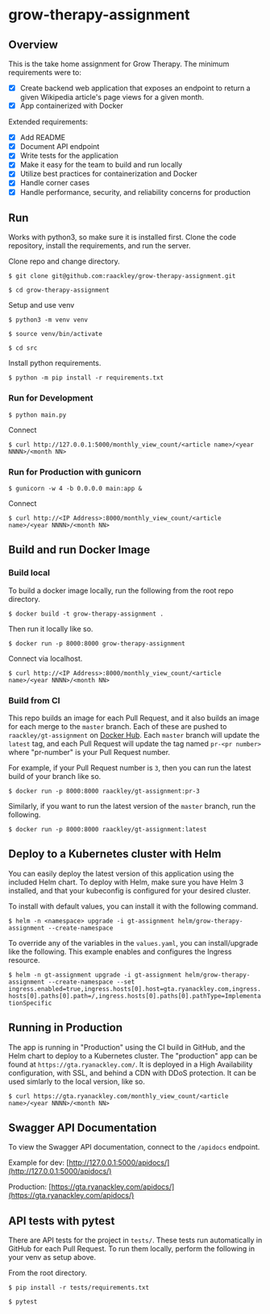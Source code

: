 # grow-therapy-assignment

## Overview

This is the take home assignment for Grow Therapy.  The minimum requirements were to:

- [x] Create backend web application that exposes an endpoint to return a given Wikipedia article's page views for a given month.
- [x] App containerized with Docker

Extended requirements:

- [x] Add README
- [x] Document API endpoint
- [x] Write tests for the application
- [x] Make it easy for the team to build and run locally
- [x] Utilize best practices for containerization and Docker
- [x] Handle corner cases
- [x] Handle performance, security, and reliability concerns for production

## Run

Works with python3, so make sure it is installed first.  Clone the code repository, install the requirements, and run the server.

Clone repo and change directory.

```
$ git clone git@github.com:raackley/grow-therapy-assignment.git
```

```
$ cd grow-therapy-assignment
```

Setup and use venv

```$ python3 -m venv venv```

```$ source venv/bin/activate```

```$ cd src```

Install python requirements.

```$ python -m pip install -r requirements.txt```

### Run for Development

```$ python main.py```

Connect

```$ curl http://127.0.0.1:5000/monthly_view_count/<article name>/<year NNNN>/<month NN>```

### Run for Production with gunicorn

```$ gunicorn -w 4 -b 0.0.0.0 main:app &```

Connect

```$ curl http://<IP Address>:8000/monthly_view_count/<article name>/<year NNNN>/<month NN>```

## Build and run Docker Image

### Build local

To build a docker image locally, run the following from the root repo directory.

```$ docker build -t grow-therapy-assignment .```

Then run it locally like so.

```$ docker run -p 8000:8000 grow-therapy-assignment```

Connect via localhost.

```$ curl http://<IP Address>:8000/monthly_view_count/<article name>/<year NNNN>/<month NN>```

### Build from CI

This repo builds an image for each Pull Request, and it also builds an image for each merge to the `master` branch.  Each of these are pushed to `raackley/gt-assignment` on [Docker Hub](https://hub.docker.com/repository/docker/raackley/gt-assignment).  Each `master` branch will update the `latest` tag, and each Pull Request will update the tag named `pr-<pr number>` where "pr-number" is your Pull Request number.

For example, if your Pull Request number is `3`, then you can run the latest build of your branch like so.

```$ docker run -p 8000:8000 raackley/gt-assignment:pr-3```

Similarly, if you want to run the latest version of the `master` branch, run the following.

```$ docker run -p 8000:8000 raackley/gt-assignment:latest```

## Deploy to a Kubernetes cluster with Helm

You can easily deploy the latest version of this application using the included Helm chart.  To deploy with Helm, make sure you have Helm 3 installed, and that your kubeconfig is configured for your desired cluster.

To install with default values, you can install it with the following command.

```$ helm -n <namespace> upgrade -i gt-assignment helm/grow-therapy-assignment --create-namespace```

To override any of the variables in the `values.yaml`, you can install/upgrade like the following.  This example enables and configures the Ingress resource.

```$ helm -n gt-assignment upgrade -i gt-assignment helm/grow-therapy-assignment --create-namespace --set ingress.enabled=true,ingress.hosts[0].host=gta.ryanackley.com,ingress.hosts[0].paths[0].path=/,ingress.hosts[0].paths[0].pathType=ImplementationSpecific```

## Running in Production

The app is running in "Production" using the CI build in GitHub, and the Helm chart to deploy to a Kubernetes cluster.  The "production" app can be found at `https://gta.ryanackley.com/`.  It is deployed in a High Availability configuration, with SSL, and behind a CDN with DDoS protection.  It can be used simlarly to the local version, like so.

```$ curl https://gta.ryanackley.com/monthly_view_count/<article name>/<year NNNN>/<month NN>```

## Swagger API Documentation

To view the Swagger API documentation, connect to the `/apidocs` endpoint.

Example for dev: [http://127.0.0.1:5000/apidocs/](http://127.0.0.1:5000/apidocs/)

Production: [https://gta.ryanackley.com/apidocs/](https://gta.ryanackley.com/apidocs/)

## API tests with pytest

There are API tests for the project in `tests/`.  These tests run automatically in GitHub for each Pull Request.  To run them locally, perform the following in your venv as setup above.

From the root directory.

```$ pip install -r tests/requirements.txt```

```$ pytest```
